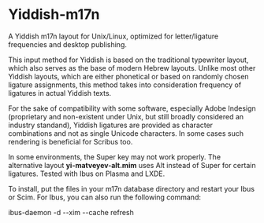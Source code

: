 # Yiddish-m17n
A Yiddish m17n layout for Unix/Linux, optimized for letter/ligature frequencies and desktop publishing.

This input method for Yiddish is based on the traditional typewriter layout, which also serves as the base of modern Hebrew layouts. Unlike most other Yiddish layouts, which are either phonetical or based on randomly chosen ligature assignments, this method takes into consideration frequency of ligatures in actual Yiddish texts. 

For the sake of compatibility with some software, especially Adobe Indesign (proprietary and non-existent under Unix, but still broadly considered an industry standand), Yiddish ligatures are provided as character combinations and not as single Unicode characters. In some cases such rendering is beneficial for Scribus too.

In some environments, the Super key may not work properly. The alternative layout **yi-matveyev-alt.mim** uses Alt instead of Super for certain ligatures. Tested with Ibus on Plasma and LXDE.

To install, put the files in your m17n database directory and restart your Ibus or Scim. For Ibus, you can also run the following command:

ibus-daemon -d --xim --cache refresh

